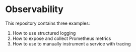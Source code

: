 # Observability

This repository contains three examples:

1. How to use structured logging
1. How to expose and collect Prometheus metrics
2. How to use to manually instrument a service with tracing

